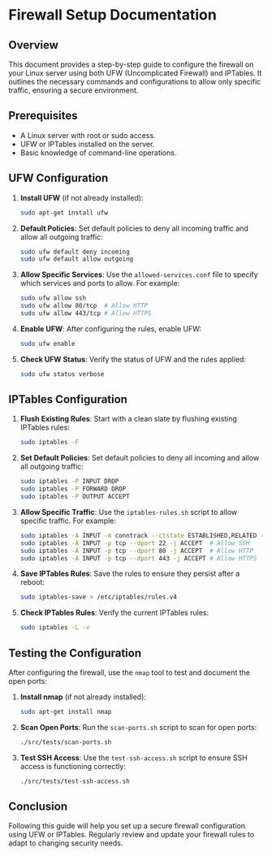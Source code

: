 # Firewall Setup Documentation

## Overview

This document provides a step-by-step guide to configure the firewall on your Linux server using both UFW (Uncomplicated Firewall) and IPTables. It outlines the necessary commands and configurations to allow only specific traffic, ensuring a secure environment.

## Prerequisites

- A Linux server with root or sudo access.
- UFW or IPTables installed on the server.
- Basic knowledge of command-line operations.

## UFW Configuration

1. **Install UFW** (if not already installed):
   ```bash
   sudo apt-get install ufw
   ```

2. **Default Policies**:
   Set default policies to deny all incoming traffic and allow all outgoing traffic:
   ```bash
   sudo ufw default deny incoming
   sudo ufw default allow outgoing
   ```

3. **Allow Specific Services**:
   Use the `allowed-services.conf` file to specify which services and ports to allow. For example:
   ```bash
   sudo ufw allow ssh
   sudo ufw allow 80/tcp  # Allow HTTP
   sudo ufw allow 443/tcp # Allow HTTPS
   ```

4. **Enable UFW**:
   After configuring the rules, enable UFW:
   ```bash
   sudo ufw enable
   ```

5. **Check UFW Status**:
   Verify the status of UFW and the rules applied:
   ```bash
   sudo ufw status verbose
   ```

## IPTables Configuration

1. **Flush Existing Rules**:
   Start with a clean slate by flushing existing IPTables rules:
   ```bash
   sudo iptables -F
   ```

2. **Set Default Policies**:
   Set default policies to deny all incoming and allow all outgoing traffic:
   ```bash
   sudo iptables -P INPUT DROP
   sudo iptables -P FORWARD DROP
   sudo iptables -P OUTPUT ACCEPT
   ```

3. **Allow Specific Traffic**:
   Use the `iptables-rules.sh` script to allow specific traffic. For example:
   ```bash
   sudo iptables -A INPUT -m conntrack --ctstate ESTABLISHED,RELATED -j ACCEPT
   sudo iptables -A INPUT -p tcp --dport 22 -j ACCEPT  # Allow SSH
   sudo iptables -A INPUT -p tcp --dport 80 -j ACCEPT  # Allow HTTP
   sudo iptables -A INPUT -p tcp --dport 443 -j ACCEPT # Allow HTTPS
   ```

4. **Save IPTables Rules**:
   Save the rules to ensure they persist after a reboot:
   ```bash
   sudo iptables-save > /etc/iptables/rules.v4
   ```

5. **Check IPTables Rules**:
   Verify the current IPTables rules:
   ```bash
   sudo iptables -L -v
   ```

## Testing the Configuration

After configuring the firewall, use the `nmap` tool to test and document the open ports:

1. **Install nmap** (if not already installed):
   ```bash
   sudo apt-get install nmap
   ```

2. **Scan Open Ports**:
   Run the `scan-ports.sh` script to scan for open ports:
   ```bash
   ./src/tests/scan-ports.sh
   ```

3. **Test SSH Access**:
   Use the `test-ssh-access.sh` script to ensure SSH access is functioning correctly:
   ```bash
   ./src/tests/test-ssh-access.sh
   ```

## Conclusion

Following this guide will help you set up a secure firewall configuration using UFW or IPTables. Regularly review and update your firewall rules to adapt to changing security needs.